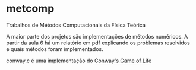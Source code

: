 # metcomp
Trabalhos de Métodos Computacionais da Física Teórica

A maior parte dos projetos são implementações de métodos numéricos. A partir da aula 6 há um relatório em pdf explicando os problemas resolvidos e quais métodos foram implementados.

conway.c é uma implementação do [Conway's Game of Life](https://en.wikipedia.org/wiki/Conway%27s_Game_of_Life)
